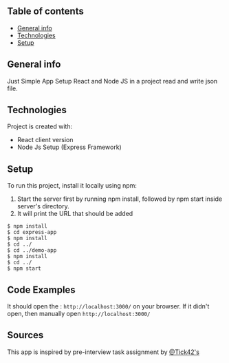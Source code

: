 ## Table of contents
* [General info](#general-info)
* [Technologies](#technologies)
* [Setup](#setup)

## General info
Just Simple App
	Setup React and Node JS in a project
	read and write json file.
## Technologies
Project is created with:
* React client version
* Node Js Setup (Express Framework)

## Setup
To run this project, install it locally using npm:
1. Start the server first by running npm install, followed by npm start inside server's directory.
2. It will print the URL that should be added
```
$ npm install
$ cd express-app
$ npm install
$ cd ../
$ cd ../demo-app
$ npm install
$ cd ../
$ npm start
```
## Code Examples
It should open the : `http://localhost:3000/` on your browser.
If it didn't open, then manually open `http://localhost:3000/`

## Sources
This app is inspired by pre-interview task assignment by [@Tick42's](https://github.com/zvHristov/)
